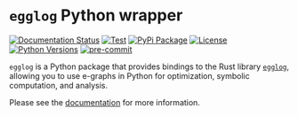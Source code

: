 # `egglog` Python wrapper

[![Documentation Status](https://readthedocs.org/projects/egg-smol-python/badge/?version=latest)](https://egg-smol-python.readthedocs.io/en/latest/?badge=latest) [![Test](https://github.com/metadsl/egglog-python/actions/workflows/CI.yml/badge.svg?branch=main)](https://github.com/metadsl/egglog-python/actions/workflows/CI.yml) [![PyPi Package](https://img.shields.io/pypi/v/egglog.svg)](https://pypi.org/project/egglog/) [![License](https://img.shields.io/pypi/l/egglog.svg)](https://pypi.org/project/egglog/) [![Python Versions](https://img.shields.io/pypi/pyversions/egglog.svg)](https://pypi.org/project/egglog/) [![pre-commit](https://img.shields.io/badge/pre--commit-enabled-brightgreen?logo=pre-commit)](https://github.com/pre-commit/pre-commit)

`egglog` is a Python package that provides bindings to the Rust library [`egglog`](https://github.com/egraphs-good/egglog/),
allowing you to use e-graphs in Python for optimization, symbolic computation, and analysis.

Please see the [documentation](https://egg-smol-python.readthedocs.io/en/latest/?badge=latest) for more information.

